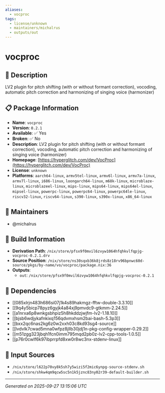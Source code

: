 ```yaml
---
aliases:
  - vocproc
tags:
  - license/unknown
  - maintainers/michalrus
  - outputs/out
---
```


# vocproc

## 📝 Description

LV2 plugin for pitch shifting (with or without formant correction), vocoding, automatic pitch correction and harmonizing of singing voice (harmonizer)

## 📋 Package Information

- **Name**: `vocproc`
- **Version**: `0.2.1`
- **Available**: ✅ Yes
- **Broken**: ✅ No
- **Description**: LV2 plugin for pitch shifting (with or without formant correction), vocoding, automatic pitch correction and harmonizing of singing voice (harmonizer)
- **Homepage**: [https://hyperglitch.com/dev/VocProc](https://hyperglitch.com/dev/VocProc)
- **License**: `unknown`
- **Platforms**: `aarch64-linux`, `armv5tel-linux`, `armv6l-linux`, `armv7a-linux`, `armv7l-linux`, `i686-linux`, `loongarch64-linux`, `m68k-linux`, `microblaze-linux`, `microblazeel-linux`, `mips-linux`, `mips64-linux`, `mips64el-linux`, `mipsel-linux`, `powerpc-linux`, `powerpc64-linux`, `powerpc64le-linux`, `riscv32-linux`, `riscv64-linux`, `s390-linux`, `s390x-linux`, `x86_64-linux`
## 👥 Maintainers

- @michalrus


## 🔧 Build Information

- **Derivation Path**: `/nix/store/pfsx9f0mvil6zvyw1064hfqhkvlfqpjg-vocproc-0.2.1.drv`
- **Source Position**: `/nix/store/ns30sqxb36k8jrds8z18rv96bpnwc60d-source/pkgs/by-name/vo/vocproc/package.nix:36`
- **Outputs**:
  - `out`:  `/nix/store/pfsx9f0mvil6zvyw1064hfqhkvlfqpjg-vocproc-0.2.1`

## 🔗 Dependencies

- [[085xlrjn483h686si07j1k4s89hakmgz-fftw-double-3.3.10]]
- [[9q4y5bicp78pyz6gyjk4a84xj9pmvdc9-gtkmm-2.24.5]]
- [[a1nrxa6p8wnkgsbhpiz5h8hkddzjwjfm-lv2-1.18.10]]
- [[bjsb6wdjykafnkixq156qdvmxhsm2bai-bash-5.3p3]]
- [[bxx2qc6nas2kg6z0w2xxh03c8kd93sg4-source]]
- [[lvdvlk7cwad5mna0wfpz8jllb30jdj1n-pkg-config-wrapper-0.29.2]]
- [[m51zgg323jbqh1fcn0imm795mqd2pb0z-lv2-cpp-tools-1.0.5]]
- [[p76r0cwlf6k97ibprrpfd8xw0r8wc3nx-stdenv-linux]]

## 📁 Input Sources

- `/nix/store/l622p70vy8k5sh7y5wizi5f2mic6ynpg-source-stdenv.sh`
- `/nix/store/shkw4qm9qcw5sc5n1k5jznc83ny02r39-default-builder.sh`

---
*Generated on 2025-09-27 13:15:06 UTC*
